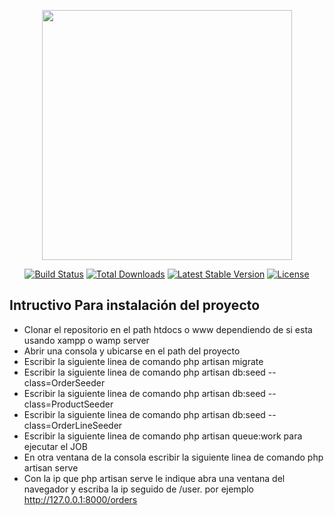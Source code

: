 <p align="center"><a href="https://laravel.com" target="_blank"><img src="https://raw.githubusercontent.com/laravel/art/master/logo-lockup/5%20SVG/2%20CMYK/1%20Full%20Color/laravel-logolockup-cmyk-red.svg" width="400"></a></p>

<p align="center">
<a href="https://travis-ci.org/laravel/framework"><img src="https://travis-ci.org/laravel/framework.svg" alt="Build Status"></a>
<a href="https://packagist.org/packages/laravel/framework"><img src="https://img.shields.io/packagist/dt/laravel/framework" alt="Total Downloads"></a>
<a href="https://packagist.org/packages/laravel/framework"><img src="https://img.shields.io/packagist/v/laravel/framework" alt="Latest Stable Version"></a>
<a href="https://packagist.org/packages/laravel/framework"><img src="https://img.shields.io/packagist/l/laravel/framework" alt="License"></a>
</p>

## Intructivo Para instalación del proyecto

- Clonar el repositorio en el path htdocs o www dependiendo de si esta usando xampp o wamp server
- Abrir una consola y ubicarse en el path del proyecto
- Escribir la siguiente linea de comando php artisan migrate
- Escribir la siguiente linea de comando php artisan db:seed --class=OrderSeeder
- Escribir la siguiente linea de comando php artisan db:seed --class=ProductSeeder
- Escribir la siguiente linea de comando php artisan db:seed --class=OrderLineSeeder
- Escribir la siguiente linea de comando php artisan queue:work para ejecutar el JOB
- En otra ventana de la consola escribir la siguiente linea de comando php artisan serve
- Con la ip que php artisan serve le indique abra una ventana del navegador y escriba la ip seguido de /user. por ejemplo http://127.0.0.1:8000/orders